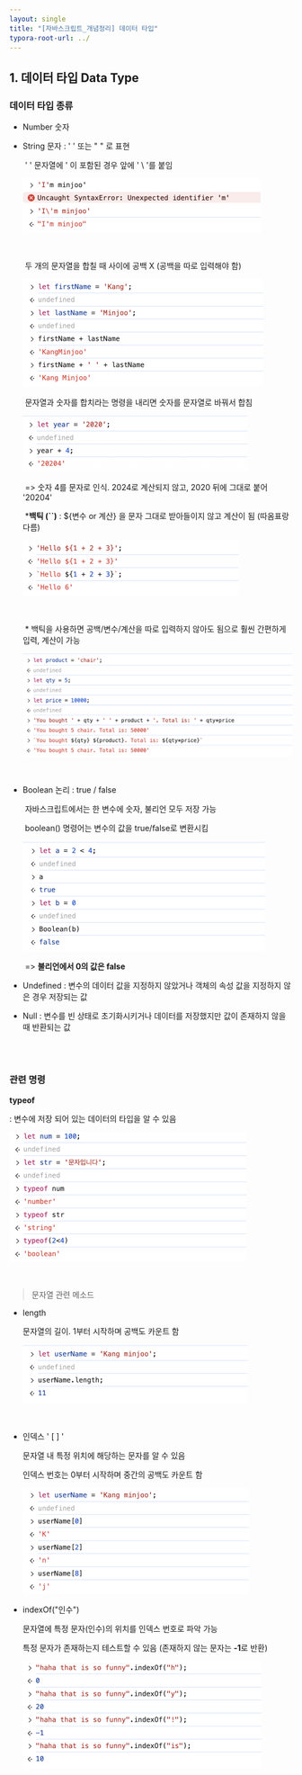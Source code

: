 ```yaml
---
layout: single
title: "[자바스크립트_개념정리] 데이터 타입"
typora-root-url: ../
---
```


## 1. 데이터 타입 Data Type



### 데이터 타입 종류



- Number  숫자<br>

- String  문자 :    ' '  또는 " " 로 표현

  ​			' ' 문자열에 ' 이 포함된 경우 앞에 ' \ '를 붙임

  ​			<img src="/images/2024-03-03/image-20240303125508905.png" alt="image-20240303125508905" style="zoom:50%;" />

  ​			

  ​			두 개의 문자열을 합칠 때 사이에 공백 X (공백을 따로 입력해야 함)

  ​			<img src="/images/2024-03-03/image-20240303132736015.png" alt="image-20240303132736015" style="zoom:50%;" />

  

  ​			문자열과 숫자를 합치라는 명령을 내리면 숫자를 문자열로 바꿔서 합침

  ​			<img src="/images/2024-03-03/image-20240303132943521.png" alt="image-20240303132943521" style="zoom:50%;" />    

  ​			=> 숫자 4를 문자로 인식. 2024로 계산되지 않고, 2020 뒤에 그대로 붙어 '20204'

  

  ​			***백틱 (``)** :  ${변수 or 계산} 을 문자 그대로 받아들이지 않고 계산이 됨 (따옴표랑 다름)

  ​					    <img src="/images/2024-03-03/image-20240303145636748.png" alt="image-20240303145636748" style="zoom:50%;" />

  ​					

  ​					* 백틱을 사용하면 공백/변수/계산을 따로 입력하지 않아도 됨으로 훨씬 간편하게 입력, 계산이 가능

  ​					<img src="/images/2024-03-03/image-20240303150712151.png" alt="image-20240303150712151" style="zoom:50%;" />

  

  <br>

- Boolean  논리 :   true / false 

  ​			    자바스크립트에서는 한 변수에 숫자, 불리언 모두 저장 가능

  ​			    boolean() 명령어는 변수의 값을 true/false로 변환시킴

  ​			<img src="/images/2024-03-03/image-20240303130842362.png" alt="image-20240303130842362" style="zoom:50%;" />    

  ​			=> **불리언에서 0의 값은 false** <br>

  

- Undefined :   변수의 데이터 값을 지정하지 않았거나 객체의 속성 값을 지정하지 않은 경우 저장되는 값<br>

- Null :   변수를 빈 상태로 초기화시키거나 데이터를 저장했지만 값이 존재하지 않을 때 반환되는 값

<br>

<br>

### 관련 명령

**typeof** 

:   변수에 저장 되어 있는 데이터의 타입을 알 수 있음

​		<img src="/images/2024-03-03/image-20240303134435022.png" alt="image-20240303134435022" style="zoom:50%;" />



<br>

> 문자열 관련 메소드

- length

  문자열의 길이.  1부터 시작하며 공백도 카운트 함

  ​	<img src="/images/2024-03-03/image-20240303142114343.png" alt="image-20240303142114343" style="zoom:50%;" />

  <br>

- 인덱스 ' [ ] '

  문자열 내 특정 위치에 해당하는 문자를 알 수 있음
  
  인덱스 번호는 0부터 시작하며 중간의 공백도 카운트 함
  
   <img src="/images/2024-03-03/image-20240303142439980.png" alt="image-20240303142439980" style="zoom:50%;" />
  
  <br>
  
- indexOf("인수")

   문자열에 특정 문자(인수)의 위치를 인덱스 번호로 파악 가능
  
   특정 문자가 존재하는지 테스트할 수 있음 (존재하지 않는 문자는 **-1**로 반환)
  
  <img src="/images/2024-03-03/image-20240303144021414.png" alt="image-20240303144021414" style="zoom:50%;" />     
  
  
  
   
  
  

